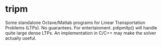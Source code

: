 # tripm

Some standalone Octave/Matlab programs for Linear Transportation Problems (LTPs).
No guarantees. For entertainment. pdipmltp() will handle quite large dense LTPs.
An implementation in C/C++ may make the solver actually useful.

